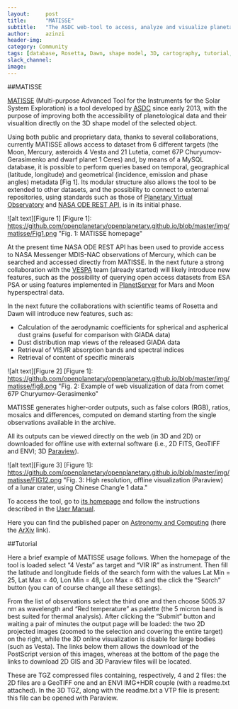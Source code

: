 ```yaml
---
layout:     post
title:      "MATISSE"
subtitle:   "The ASDC web-tool to access, analyze and visualize planetary data"
author:     azinzi
header-img:
category: Community
tags: [database, Rosetta, Dawn, shape model, 3D, cartography, tutorial, VESPA, ODE REST, GIS]
slack_channel: 
image:
---
```


##MATISSE

[MATISSE](http://tools.asdc.asi.it/matisse.jsp) (Multi-purpose Advanced Tool for the Instruments for the Solar System Exploration) is a tool developed by [ASDC](http://www.asdc.asi.it/) since early 2013, with the purpose of improving both the accessibility of planetological data and their visualition directly on the 3D shape model of the selected object.

Using both public and proprietary data, thanks to several collaborations, currently MATISSE allows access to dataset from 6 different targets (the Moon, Mercury, asteroids 4 Vesta and 21 Lutetia, comet 67P Churyumov-Gerasimenko and dwarf planet 1 Ceres) and, by means of a MySQL database, it is possible to perform queries based on temporal, geographical (latitude, longitude) and geometrical (incidence, emission and phase angles) metadata [Fig 1].
Its modular structure also allows the tool to be extended to other datasets, and the possibility to connect to external repositories, using standards such as those of [Planetary Virtual Observatory](http://voparis-europlanet.obspm.fr/utilities/Erard_VOParis_PV2011_proceedings.pdf) and [NASA ODE REST API](http://nesf2014.arc.nasa.gov/sites/default/files/poster-pdfs/Bennett_Keith.pdf), is in its initial phase.

![alt text][Figure 1]
[Figure 1]: https://github.com/openplanetary/openplanetary.github.io/blob/master/img/matisse/Fig1.png "Fig. 1: MATISSE homepage"

At the present time NASA ODE REST API has been used to provide access to NASA Messenger MDIS-NAC observations of Mercury, which can be searched and accessed directly from MATISSE. In the next future a strong collaboration with the [VESPA](http://openplanetary.co/blog/tools/vespa.html) team (already started) will likely introduce new features, such as the possibility of querying open access datasets from ESA PSA or using features implemented in [PlanetServer](http://openplanetary.co/blog/science/PS2-introduction.html) for Mars and Moon hyperspectral data.

In the next future the collaborations with scientific teams of Rosetta and Dawn will introduce new features, such as:
+	Calculation of the aerodynamic coefficients for spherical and aspherical dust grains (useful for comparison with GIADA data)
+	Dust distribution map views of the released GIADA data
+	Retrieval of VIS/IR absorption bands and spectral indices
+	Retrieval of content of specific minerals

![alt text][Figure 2]
[Figure 1]: https://github.com/openplanetary/openplanetary.github.io/blob/master/img/matisse/fig8.png "Fig. 2: Example of web visualization of data from comet 67P Churyumov-Gerasimenko"

MATISSE generates higher-order outputs, such as false colors (RGB), ratios, mosaics and differences, computed on demand starting from the single observations available in the archive.

All its outputs can be viewed directly on the web (in 3D and 2D) or downloaded for offline use with external software (i.e., 2D FITS, GeoTIFF and ENVI; 3D [Paraview](http://www.paraview.org/)).

![alt text][Figure 3]
[Figure 1]: https://github.com/openplanetary/openplanetary.github.io/blob/master/img/matisse/FIG12.png "Fig. 3: High resolution, offline visualization (Paraview) of a lunar crater, using Chinese Chang’e 1 data."

To access the tool, go to [its homepage](http://tools.asdc.asi.it/matisse.jsp) and follow the instructions described in the [User Manual](http://tools.asdc.asi.it/download/MATISSEv1-2.pdf).

Here you can find the published paper on [Astronomy and Computing](http://www.sciencedirect.com/science/article/pii/S2213133716300154) (here the [ArXiv](http://arxiv.org/abs/1603.05413) link).

##Tutorial

Here a brief example of MATISSE usage follows. When the homepage of the tool is loaded select “4 Vesta” as target and “VIR IR” as instrument. Then fill the latitude and longitude fields of the search form with the values Lat Min = 25, Lat Max = 40, Lon Min = 48, Lon Max = 63 and the click the “Search” button (you can of course change all these settings).

From the list of observations select the third one and then choose 5005.37 nm as wavelength and “Red temperature” as palette (the 5 micron band is best suited for thermal analysis).
After clicking the “Submit” button and waiting a pair of minutes the output page will be loaded:  the two 2D projected images (zoomed to the selection and covering the entire target) on the right, while the 3D online visualization is disable for large bodies (such as Vesta). The links below them allows the download of the PostScript version of this images, whereas at the bottom of the page the links to download 2D GIS and 3D Paraview files will be located.

These are TGZ compressed files containing, respectively, 4 and 2 files: the 2D files are a GeoTIFF one and an ENVI IMG+HDR couple (with a readme.txt attached). In the 3D TGZ, along with the readme.txt a VTP file is present: this file can be opened with Paraview.
